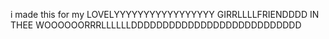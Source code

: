 i made this for my LOVELYYYYYYYYYYYYYYYYY GIRRLLLLFRIENDDDD IN THEE WOOOOOORRRLLLLLLDDDDDDDDDDDDDDDDDDDDDDDDDDD
